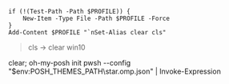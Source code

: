 ```
if (!(Test-Path -Path $PROFILE)) {
    New-Item -Type File -Path $PROFILE -Force
}
Add-Content $PROFILE "`nSet-Alias clear cls"
```
> cls -> clear win10

clear; oh-my-posh init pwsh --config "$env:POSH_THEMES_PATH\star.omp.json" | Invoke-Expression

